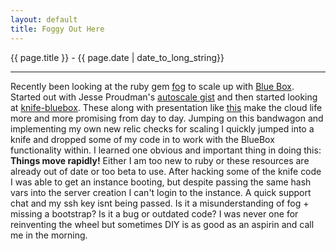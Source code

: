 ```yaml
---
layout: default
title: Foggy Out Here
---
```


{{ page.title }} - {{ page.date | date_to_long_string}}

<hr>

Recently been looking at the ruby gem <a href="https://github.com/geemus/fog">fog</a> to scale up with <a href="http://www.bluebox.net">Blue Box</a>.  Started out with Jesse Proudman's <a href="https://gist.github.com/873067">autoscale gist</a> and then started looking at <a href="https://github.com/opscode/knife-bluebox">knife-bluebox</a>. These along with presentation like <a href="http://pivotallabs.com/talks/131-demystifying-autoscale-the-tale-of-an-api-mashup">this</a> make the cloud life more and more promising from day to day.  Jumping on this bandwagon and implementing my own new relic checks for scaling I quickly jumped into a knife and dropped some of my code in to work with the BlueBox functionality within.  I learned one obvious and important thing in doing this: <b>Things move rapidly!</b>  Either I am too new to ruby or these resources are already out of date or too beta to use.  After hacking some of the knife code I was able to get an instance booting, but despite passing the same hash vars into the server creation I can't login to the instance.  A quick support chat and my ssh key isnt being passed.  Is it a misunderstanding of fog + missing a bootstrap?  Is it a bug or outdated code?  I was never one for reinventing the wheel but sometimes DIY is as good as an aspirin and call me in the morning.     




